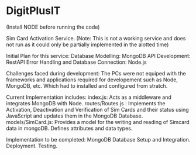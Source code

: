 # DigitPlusIT 

(Install NODE before running the code)

Sim Card Activation Service. (Note: This is not a working service and does not run as it could only be partially implemented in the alotted time)

Initial Plan for this service:
Database Modelling: MongoDB
API Development: RestAPI
Error Handling and Database Connection: Node.js

Challenges faced during development:
The PCs were not equiped with the frameworks and applications required for developement such as Node, MongoDB, etc. Which had to installed and configured from stratch.

Current Implementation includes:
index.js: Acts as a middleware and integrates MongoDB with Node.
routes/Routes.js : Implements the Activation, Deactivation and Verification of Sim Cards and their status using JavaScript and updates them in the MongoDB Database.
models/SimCard.js: Provides a model for the writing and reading of Simcard data in mongoDB. Defines attributes and data types.

Implementation to be completed:
MongoDB Database Setup and Integration.
Deployment.
Testing.
